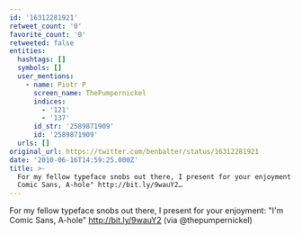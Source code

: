 ```yaml
---
id: '16312281921'
retweet_count: '0'
favorite_count: '0'
retweeted: false
entities:
  hashtags: []
  symbols: []
  user_mentions:
    - name: Piotr P
      screen_name: ThePumpernickel
      indices:
        - '121'
        - '137'
      id_str: '2589871909'
      id: '2589871909'
  urls: []
original_url: https://twitter.com/benbalter/status/16312281921
date: '2010-06-16T14:59:25.000Z'
title: >-
  For my fellow typeface snobs out there, I present for your enjoyment: "I'm
  Comic Sans, A-hole" http://bit.ly/9wauY2…
---
```


For my fellow typeface snobs out there, I present for your enjoyment: "I'm Comic Sans, A-hole" http://bit.ly/9wauY2 (via @thepumpernickel)